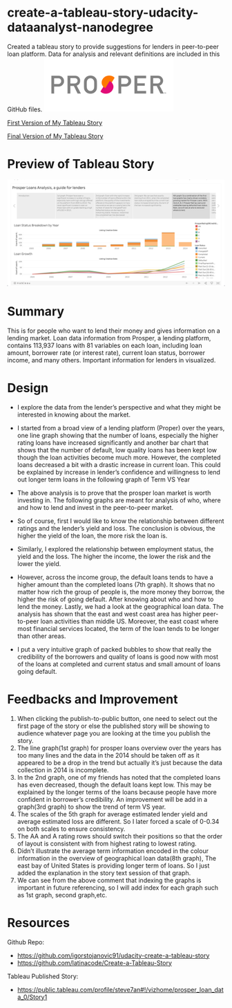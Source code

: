 # create-a-tableau-story-udacity-dataanalyst-nanodegree

Created a tableau story to provide suggestions for lenders in peer-to-peer loan platform. Data for analysis and relevant definitions are included in this GitHub files.
<img src="https://github.com/jiangxiaoxuan/create-a-tableau-story-udacity-dataanalyst-nanodegree/raw/master/prosper-logo.png" width = 300 />

[First Version of My Tableau Story](https://public.tableau.com/profile/xiaoxuan.jiang#!/vizhome/UdacityNanodegreeProsperLoansAnlaysis/Story1?publish=yes)

[Final Version of My Tableau Story](https://public.tableau.com/profile/xiaoxuan.jiang#!/vizhome/ProsperLoansAnalysisaguideforlenders/Story1?publish=yes)

# Preview of Tableau Story

<img src="https://github.com/jiangxiaoxuan/create-a-tableau-story-udacity-dataanalyst-nanodegree/raw/master/preview.png"/>

# Summary

This is for people who want to lend their money and gives information on a lending market. Loan data information from Prosper, a lending platform, contains 113,937 loans with 81 variables on each loan, including loan amount, borrower rate (or interest rate), current loan status, borrower income, and many others. Important information for lenders in visualized. 

# Design
* I explore the data from the lender’s perspective and what they might be interested in knowing about the market.
 						
* I started from a broad view of a lending platform (Proper) over the years, one line graph showing that the number of loans, especially the higher rating loans have increased significantly and another bar chart that shows that the number of default, low quality loans has been kept low though the loan activities become much more. However, the completed loans decreased a bit with a drastic increase in current loan. This could be explained by increase in lender’s confidence and willingness to lend out longer term loans in the following graph of Term VS Year
 						
* The above analysis is to prove that the prosper loan market is worth investing in. The following graphs are meant for analysis of who, where and how to lend and invest in the peer-to-peer market.
 						
* So of course, first I would like to know the relationship between different ratings and the lender’s yield and loss. The conclusion is obvious, the higher the yield of the loan, the more risk the loan is.
 						
* Similarly, I explored the relationship between employment status, the yield and the loss. The higher the income, the lower the risk and the lower the yield.

* However, across the income group, the default loans tends to have a higher amount than the completed loans (7th graph). It shows that no matter how rich the group of people is, the more money they borrow, the higher the risk of going default.
After knowing about who and how to lend the money. Lastly, we had a look at the geographical loan data. The analysis has shown that the east and west coast area has higher peer-to-peer loan activities than middle US. Moreover, the east coast where most financial services located, the term of the loan tends to be longer than other areas.

* I put a very intuitive graph of packed bubbles to show that really the credibility of the borrowers and quality of loans is good now with most of the loans at completed and current status and small amount of loans going default.

# Feedbacks and Improvement


1. When clicking the publish-to-public button, one need to select out the first page of the story or else the published story will be showing to audience whatever page you are looking at the time you publish the story.
2. The line graph(1st graph) for prosper loans overview over the years has too many lines and the data in the 2014 should be taken off as it appeared to be a drop in the trend but actually it’s just because the data collection in 2014 is incomplete.
3. In the 2nd graph, one of my friends has noted that the completed loans has even decreased, though the default loans kept low. This may be explained by the longer terms of the loans because people have more confident in borrower’s credibility. An improvement will be add in a graph(3rd graph) to show the trend of term VS year.
4. The scales of the 5th graph for average estimated lender yield and average estimated loss are different. So I later forced a scale of 0-0.34 on both scales to ensure consistency.
5. The AA and A rating rows should switch their positions so that the order of layout is consistent with from highest rating to lowest rating.
6. Didn’t illustrate the average term information encoded in the colour information in the overview of geographical loan data(8th graph), The east bay of United States is providing longer term of loans. So I just added the explanation in the story text session of that graph.
7. We can see from the above comment that indexing the graphs is important in future referencing, so I will add index for each graph such as 1st graph, second graph,etc.

# Resources

Github Repo:
* https://github.com/igorstojanovic91/udacity-create-a-tableau-story
* https://github.com/latinacode/Create-a-Tableau-Story

Tableau Published Story:
* https://public.tableau.com/profile/steve7an#!/vizhome/prosper_loan_data_0/Story1


